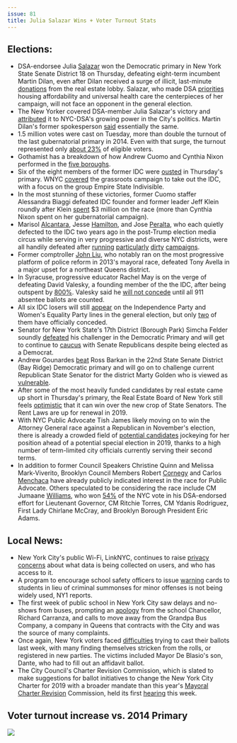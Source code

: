 ```yaml
---
issue: 81
title: Julia Salazar Wins + Voter Turnout Stats
---
```


## Elections:

-   DSA-endorsee Julia [Salazar](https://theintercept.com/2018/09/15/julia-salazar-new-york-senate-dsa/) won the Democratic primary in New York State Senate District 18 on Thursday, defeating eight-term incumbent Martin Dilan, even after Dilan received a surge of illicit, last-minute [donations](https://readsludge.com/2018/09/12/mysterious-political-group-linked-to-n-y-sen-martin-dilan-is-funded-by-big-real-estate/) from the real estate lobby. Salazar, who made DSA [priorities](https://www.huffingtonpost.com/entry/julia-salazar-wins-new-york-state-senate_us_5b9a9a22e4b010e18e376f9f) housing affordability and universal health care the centerpieces of her campaign, will not face an opponent in the general election.
-   The New Yorker covered DSA-member Julia Salazar's victory and [attributed](https://www.newyorker.com/news/our-columnists/a-triumphant-primary-night-for-julia-salazar-and-the-dsa-in-brooklyn) it to NYC-DSA's growing power in the City's politics. Martin Dilan's former spokesperson [said](http://www.nydailynews.com/opinion/ny-oped-what-new-yorks-dems-are-waking-up-to-20180914-story.html) essentially the same.
-   1.5 million votes were cast on Tuesday, more than double the turnout of the last gubernatorial primary in 2014. Even with that surge, the turnout represented only [about 23%](http://gothamist.com/2018/09/14/ny_voter_turnout_primary.php) of eligible voters.
-   Gothamist has a breakdown of how Andrew Cuomo and Cynthia Nixon performed in the [five boroughs](http://gothamist.com/2018/09/14/nyc_voting_map_cuomo_nixon.php).
-   Six of the eight members of the former IDC were [ousted](http://gothamist.com/2018/09/14/idc_democrats_primary_challenge.php) in Thursday's primary. WNYC [covered](https://www.wnyc.org/story/behind-scenes-idcs-demise/) the grassroots campaign to take out the IDC, with a focus on the group Empire State Indivisible.
-   In the most stunning of these victories, former Cuomo staffer Alessandra Biaggi defeated IDC founder and former leader Jeff Klein roundly after Klein [spent](https://nypost.com/2018/09/14/jeff-klein-spent-3m-in-stunning-loss-to-newcomer-biaggi/) $3 million on the race (more than Cynthia Nixon spent on her gubernatorial campaign).
-   Marisol [Alcantara](https://pix11.com/2018/09/13/former-nyc-councilman-robert-jackson-beats-state-sen-marisol-alcantara/), Jesse [Hamilton](https://brooklynreporter.com/2018/09/myrie-defeats-incumbent-jesse-hamilton-in-20th-senatorial-district-primary/), and Jose [Peralta](https://qns.com/story/2018/09/14/jessica-ramos-beats-jose-peralta-ny-13-state-senate-race/), who each quietly defected to the IDC two years ago in the post-Trump election media circus while serving in very progressive and diverse NYC districts, were all handily defeated after [running](http://gothamist.com/2018/09/13/alcantra_primary_voting_texts.php)  [particularly](https://twitter.com/danielmarans/status/1040381337318973440)  [dirty](https://www.politico.com/states/new-york/albany/story/2018/09/11/attacks-on-myrie-raise-questions-of-improper-electioneering-605023)  [campaigns](https://nypost.com/2018/09/12/state-senate-candidates-hit-by-last-minute-smear-campaigns/).
-   Former comptroller [John Liu](https://www.timesledger.com/stories/2018/38/webavellaliu_2018_09_21_q.html), who notably ran on the most progressive platform of police reform in 2013's mayoral race, defeated Tony Avella in a major upset for a northeast Queens district.
-   In Syracuse, progressive educator Rachel May is on the verge of defeating David Valesky, a founding member of the the IDC, after being outspent by [800%](https://twitter.com/EoinHiggins_/status/1040431681075863552). Valesky said he [will not concede](https://www.syracuse.com/politics/index.ssf/2018/09/valeskys_narrow_path_to_victory_will_require_80_of_absentee_vote.html) until all 911 absentee ballots are counted.
-   All six IDC losers will still [appear](https://twitter.com/sarbetter/status/1040576321305407488) on the Independence Party and Women's Equality Party lines in the general election, but only [two](https://www.cityandstateny.com/articles/politics/campaigns-elections/defeated-idc-members-dont-concede.html) of them have officially conceded.
-   Senator for New York State's 17th District (Borough Park) Simcha Felder soundly [defeated](http://gothamist.com/2018/09/14/simcha_felder_blake_morris.php) his challenger in the Democratic Primary and will get to continue to [caucus](https://www.nytimes.com/2018/09/16/nyregion/simcha-felder-senate-brooklyn.html) with Senate Republicans despite being elected as a Democrat.
-   Andrew Gounardes [beat](https://brooklynreporter.com/2018/09/gounardes-poised-to-challenge-golden-in-state-senate-race-46th-a-d-race-so-far-too-close-to-call/) Ross Barkan in the 22nd State Senate District (Bay Ridge) Democratic primary and will go on to challenge current Republican State Senator for the district Marty Golden who is viewed as [vulnerable](https://www.cityandstateny.com/articles/politics/campaigns-elections/ross-barkan-andrew-gounardes-state-sen-marty-golden.html).
-   After some of the most heavily funded candidates by real estate came up short in Thursday's primary, the Real Estate Board of New York still feels [optimistic](http://www.crainsnewyork.com/politics/after-primary-rebny-aims-win-over-incoming-senators) that it can win over the new crop of State Senators. The Rent Laws are up for renewal in 2019.
-   With NYC Public Advocate Tish James likely moving on to win the Attorney General race against a Republican in November's election, there is already a crowded field of [potential candidates](http://www.nydailynews.com/news/politics/ny-pol-public-advocate-special-election-quinn-mark-viverito-20180914-story.html) jockeying for her position ahead of a potential special election in 2019, thanks to a high number of term-limited city officials currently serving their second terms.
-   In addition to former Council Speakers Christine Quinn and Melissa Mark-Viverito, Brooklyn Council Members Robert [Cornegy](https://twitter.com/GloriaPazmino/status/1040650799200841728) and Carlos [Menchaca](https://twitter.com/cmenchaca/status/1040753629765021696/photo/1) have already publicly indicated interest in the race for Public Advocate. Others speculated to be considering the race include CM Jumaane [Williams](https://nypost.com/2018/09/14/jumaane-williams-emerges-a-top-candidate-for-public-advocate/), who won [54%](https://twitter.com/JMilesColeman/status/1040544340291018753) of the NYC vote in his DSA-endorsed effort for Lieutenant Governor, CM Ritchie Torres, CM Ydanis Rodriguez, First Lady Chirlane McCray, and Brooklyn Borough President Eric Adams.

## Local News:

-   New York City's public Wi-Fi, LinkNYC, continues to raise [privacy concerns](https://theintercept.com/2018/09/08/linknyc-free-wifi-kiosks/) about what data is being collected on users, and who has access to it.
-   A program to encourage school safety officers to issue [warning](http://www.ny1.com/nyc/all-boroughs/news/2018/09/14/public-schools-tackle-students-first-offense-with-warning-cards) cards to students in lieu of criminal summonses for minor offenses is not being widely used, NY1 reports.
-   The first week of public school in New York City saw delays and no-shows from buses, prompting an [apology](http://www.nydailynews.com/new-york/education/ny-metro-school-bus-complaints-spike-as-officials-threaten-to-boot-grandpa-20180914-story.html) from the school Chancellor, Richard Carranza, and calls to move away from the Grandpa Bus Company, a company in Queens that contracts with the City and was the source of many complaints.
-   Once again, New York voters faced [difficulties](http://gothamist.com/2018/09/13/voter_rolls_primary_purge.php) trying to cast their ballots last week, with many finding themselves stricken from the rolls, or registered in new parties. The victims included Mayor De Blasio's son, Dante, who had to fill out an affidavit ballot.
-   The City Council's Charter Revision Commission, which is slated to make suggestions for ballot initiatives to change the New York City Charter for 2019 with a broader mandate than this year's [Mayoral Charter Revision](http://www.gothamgazette.com/city/7912-mayoral-charter-revision-commission-puts-three-questions-on-november-ballot) Commission, held its first [hearing](http://www.gothamgazette.com/city/7932-2019-charter-revision-commission-holds-first-public-hearing) this week.

## Voter turnout increase vs. 2014 Primary

![](https://lh3.googleusercontent.com/On8hwOWfDrU6eTSQnJGuFoJd1NvSUBFl2yyRVZ1GCAXywY0cKKM2mqCHSvckAXw4Qvs5fdFRFuIsToADk1ak3SV-sYYSGlHDBvd6IbexIh_dzNhl1T0axnmZ98LZ99NsXqCAMhsf)
